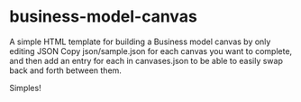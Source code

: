 # business-model-canvas
A simple HTML template for building a Business model canvas by only editing JSON
Copy json/sample.json for each canvas you want to complete, and then add an entry for each in canvases.json to be able
to easily swap back and forth between them.

Simples!
